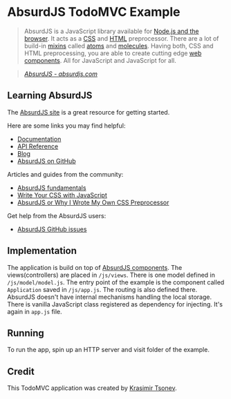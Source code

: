 # AbsurdJS TodoMVC Example

> AbsurdJS is a JavaScript library available for [Node.js and the browser](http://absurdjs.com/pages/builds). It acts as a [CSS](http://absurdjs.com/pages/css-preprocessing) and [HTML](http://absurdjs.com/pages/html-preprocessing) preprocessor. There are a lot of build-in [mixins](http://absurdjs.com/pages/css-preprocessing/variables-and-mixins) called [atoms](http://absurdjs.com/pages/css-preprocessing/organic-css/atoms/) and [molecules](http://absurdjs.com/pages/css-preprocessing/organic-css/molecules/). Having both, CSS and HTML preprocessing, you are able to create cutting edge [web components](http://absurdjs.com/pages/client-side-components/). All for JavaScript and JavaScript for all.

> _[AbsurdJS - absurdjs.com](http://absurdjs.com)_


## Learning AbsurdJS

The [AbsurdJS site](http://absurdjs.com) is a great resource for getting started.

Here are some links you may find helpful:

* [Documentation](http://absurdjs.com/pages/documentation/)
* [API Reference](http://absurdjs.com/pages/api/)
* [Blog](http://krasimirtsonev.com/blog/search?search_for=absurdjs)
* [AbsurdJS on GitHub](https://github.com/krasimir/absurd)

Articles and guides from the community:

* [AbsurdJS fundamentals](http://krasimirtsonev.com/blog/article/AbsurdJS-fundamentals)
* [Write Your CSS with JavaScript](http://davidwalsh.name/write-css-javascript)
* [AbsurdJS or Why I Wrote My Own CSS Preprocessor](http://code.tutsplus.com/tutorials/absurdjs-or-why-i-wrote-my-own-css-preprocessor--net-36003)

Get help from the AbsurdJS users:

* [AbsurdJS GitHub issues](https://github.com/krasimir/absurd/issues)


## Implementation

The application is build on top of [AbsurdJS components](http://absurdjs.com/pages/client-side-components/). The views(controllers) are placed in `/js/views`. There is one model defined in `/js/model/model.js`. The entry point of the example is the component called `Application` saved in `/js/app.js`. The routing is also defined there. AbsurdJS doesn't have internal mechanisms handling the local storage. There is vanilla JavaScript class registered as dependency for injecting. It's again in `app.js` file.

## Running

To run the app, spin up an HTTP server and visit folder of the example.

## Credit

This TodoMVC application was created by [Krasimir Tsonev](http://krasimirtsonev.com/).
